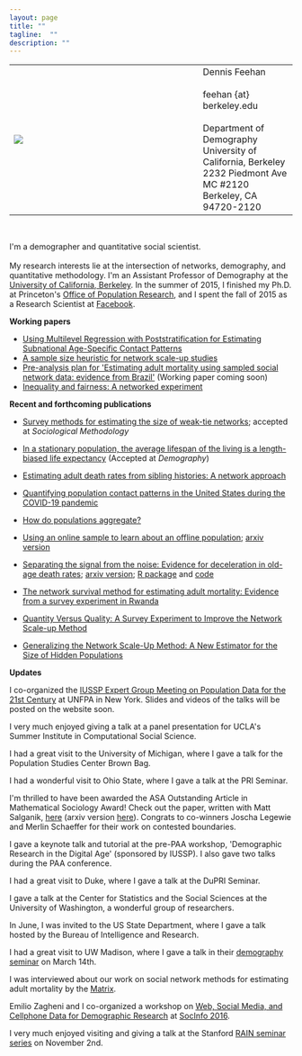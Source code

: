 ```yaml
---
layout: page
title: ""
tagline:  ""
description: ""  
---
```


<table width="100%">
<tr>
   <td> 
   <div style="width:300px;">
   <img src="{{ BASE_PATH }}/assets/images/picture-from-mcr.JPG">
   </div>
   </td>
   <td>
   &nbsp;
   </td>
   <td style="vertical-align:middle">
   Dennis Feehan<br>
   <br>
   feehan {at} berkeley.edu<br>
   <br>
   Department of Demography<br>
   University of California, Berkeley<br>
   2232 Piedmont Ave<br>
   MC #2120<br>
   Berkeley, CA 94720-2120<br>
   </td>
</tr>
</table>

<br>

I'm a demographer and quantitative social scientist. <br>
<br>
My research interests lie at the intersection of networks, demography, and
quantitative methodology.
I'm an Assistant Professor of Demography at the
<a href="https://www.demog.berkeley.edu">University of California, Berkeley</a>.
In the summer of 2015, I finished my Ph.D. at Princeton's
<a href="https://opr.princeton.edu">Office of Population Research</a>, and
I spent the fall of 2015 as a Research Scientist at 
<a href="https://www.facebook.com/data">Facebook</a>.


**Working papers**  

* [Using Multilevel Regression with Poststratification for Estimating Subnational Age-Specific Contact Patterns](https://osf.io/preprints/socarxiv/87e32/)
* [A sample size heuristic for network scale-up studies](https://arxiv.org/abs/2111.09684)
* [Pre-analysis plan for 'Estimating adult mortality using sampled social network data: evidence from Brazil'](https://osf.io/3t7cm/) (Working paper coming soon) 
* [Inequality and fairness: A networked experiment](https://osf.io/preprints/socarxiv/at536/) 

**Recent and forthcoming publications**

* [Survey methods for estimating the size of weak-tie networks](https://osf.io/preprints/socarxiv/z2t4p/); accepted at *Sociological Methodology* 
* [In a stationary population, the average lifespan of the living is a length-biased life expectancy](https://assets.ipums.org/_files/mpc/wp2020-07.pdf) (Accepted at *Demography*) 

* [Estimating adult death rates from sibling histories: A network approach](https://read.dukeupress.edu/demography/article/58/4/1525/174066/Estimating-Adult-Death-Rates-From-Sibling)

* [Quantifying population contact patterns in the United States during the COVID-19 pandemic](https://doi.org/10.1038/s41467-021-20990-2)

* [How do populations aggregate?](https://www.demographic-research.org/volumes/vol44/15/default.htm) 

* [Using an online sample to learn about an offline population](http://link.springer.com/article/10.1007/s13524-019-00840-z); [arxiv version](https://arxiv.org/abs/1902.08289)

* [Separating the signal from the noise: Evidence for deceleration in old-age death rates](https://link.springer.com/article/10.1007/s13524-018-0728-x); [arxiv version](https://arxiv.org/pdf/1707.09433.pdf); [R package](https://github.com/dfeehan/mortfit) and [code](https://github.com/dfeehan/oldage-paper-code-released)

* [The network survival method for estimating adult mortality: Evidence from a survey experiment in Rwanda](https://link.springer.com/article/10.1007/s13524-017-0594-y)

* [Quantity Versus Quality: A Survey Experiment to Improve the Network Scale-up Method](https://doi.org/10.1093/aje/kwv287)

* [Generalizing the Network Scale-Up Method: A New Estimator for the Size of Hidden Populations](https://doi.org/10.1177/0081175016665425)


**Updates**

I co-organized the [IUSSP Expert Group Meeting on Population Data for the 21st Century](https://iussp.org/en/egm-population-data-21st-century) at UNFPA in New York. Slides and videos of the talks will be posted on the website soon.  
  
I very much enjoyed giving a talk at a panel presentation for UCLA's Summer Institute in Computational Social Science.  
  
I had a great visit to the University of Michigan, where I gave a talk for the Population Studies Center Brown Bag.
  
I had a wonderful visit to Ohio State, where I gave a talk at the PRI Seminar.
  
I'm thrilled to have been awarded the ASA Outstanding Article in Mathematical Sociology Award! Check out the paper, written with Matt Salganik, [here](https://goo.gl/Xcxino)  (arxiv version [here](https://arxiv.org/abs/1404.4009)). Congrats to co-winners Joscha Legewie and Merlin Schaeffer for their work on contested boundaries.

I gave a keynote talk and tutorial at the pre-PAA workshop, 'Demographic Research in the Digital Age' (sponsored by IUSSP). I also gave two talks during the PAA conference. 

I had a great visit to Duke, where I gave a talk at the DuPRI Seminar.

I gave a talk at the Center for Statistics and the Social Sciences at the University of
Washington, a wonderful group of researchers.

In June, I was invited to the US State Department, where I gave a talk hosted by the Bureau of Intelligence and Research.

I had a great visit to UW Madison, where I gave a talk in their [demography seminar](https://www.ssc.wisc.edu/cde/demsem/home.php) on March 14th.

I was interviewed about our work on social network methods for estimating adult mortality 
by the [Matrix](https://matrix.berkeley.edu/research/network-survival-method).


Emilio Zagheni and I co-organized a workshop on 
[Web, Social Media, and Cellphone Data for Demographic Research](http://projects.demog.berkeley.edu/socinfo2016/) at [SocInfo 2016](https://usa2016.socinfo.eu/).

I very much enjoyed visiting and giving a talk at the Stanford [RAIN seminar series](https://rain.stanford.edu/) on November 2nd.

